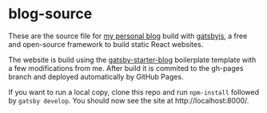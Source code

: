 # blog-source
These are the source file for [my personal blog](https://blog.rowanpaulflynn.com) build with [gatsbyjs](https://www.gatsbyjs.com/), a free and open-source framework to build static React websites.

The website is build using the [gatsby-starter-blog](https://github.com/gatsbyjs/gatsby-starter-blog) boilerplate template with a few modifications from me. After build it is commited to the gh-pages branch
 and deployed automatically by GitHub Pages.

If you want to run a local copy, clone this repo and run ``npm-install`` followed by ``gatsby develop``. You should now see the site at http://localhost:8000/.
